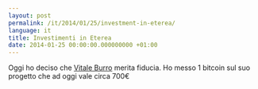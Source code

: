 ```yaml
---
layout: post
permalink: /it/2014/01/25/investment-in-eterea/
language: it
title: Investimenti in Eterea
date: 2014-01-25 00:00:00.000000000 +01:00
---
```


Oggi ho deciso che [Vitale Burro]({{site.baseurl}}/people/vitale.burro/) merita fiducia. Ho messo 1 bitcoin sul suo progetto che ad oggi vale circa 700€
